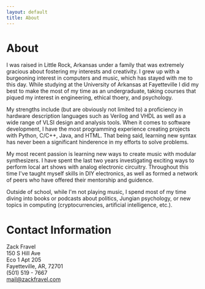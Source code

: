 ```yaml
---
layout: default
title: About
---
```

# About
I was raised in Little Rock, Arkansas under a family that was extremely gracious about fostering my interests and creativity. I grew up with a burgeoning interest in computers and music, which has stayed with me to this day. While studying at the University of Arkansas at Fayetteville I did my best to make the most of my time as an undergraduate, taking courses that piqued my interest in engineering, ethical thoery, and psychology.    

My strengths include (but are obviously not limited to) a proficiency in hardware description languages such as Verilog and VHDL as well as a wide range of VLSI design and analysis tools. When it comes to software development, I have the most programming experience creating projects with Python, C/C++, Java, and HTML. That being said, learning new syntax has never been a significant hinderence in my efforts to solve problems.   

My most recent passion is learning new ways to create music with modular synthesizers. I have spent the last two years investigating exciting ways to perform local art shows with analog electronic circuitry. Throughout this time I've taught myself skills in DIY electronics, as well as formed a network of peers who have offered their mentorship and guidence.

Outside of school, while I'm not playing music, I spend most of my time diving into books or podcasts about politics, Jungian psychology, or new topics in computing (cryptocurrencies, artificial intelligence, etc.). 

# Contact Information
Zack Fravel   
150 S Hill Ave   
Eco 1 Apt 205   
Fayetteville, AR, 72701   
(501) 519 - 7667   
mail@zackfravel.com   
